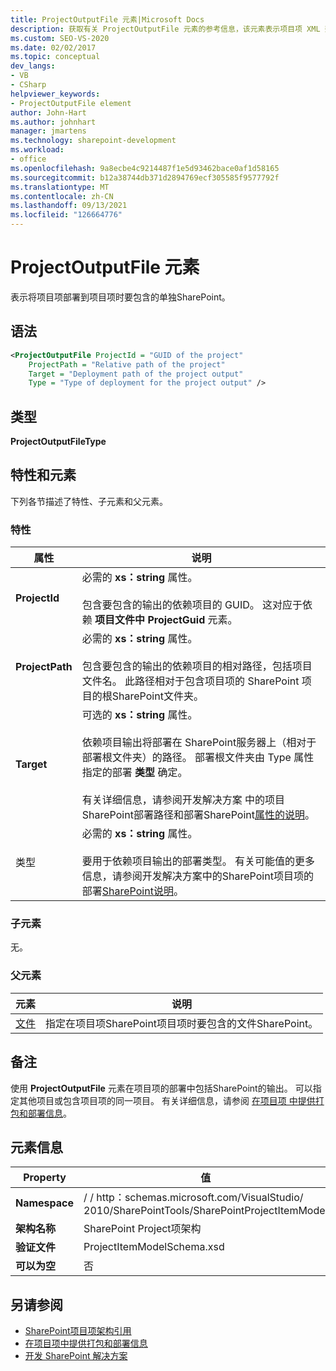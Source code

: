 ```yaml
---
title: ProjectOutputFile 元素|Microsoft Docs
description: 获取有关 ProjectOutputFile 元素的参考信息，该元素表示项目项 XML 架构引用中SharePoint项目的输出。
ms.custom: SEO-VS-2020
ms.date: 02/02/2017
ms.topic: conceptual
dev_langs:
- VB
- CSharp
helpviewer_keywords:
- ProjectOutputFile element
author: John-Hart
ms.author: johnhart
manager: jmartens
ms.technology: sharepoint-development
ms.workload:
- office
ms.openlocfilehash: 9a8ecbe4c9214487f1e5d93462bace0af1d58165
ms.sourcegitcommit: b12a38744db371d2894769ecf305585f9577792f
ms.translationtype: MT
ms.contentlocale: zh-CN
ms.lasthandoff: 09/13/2021
ms.locfileid: "126664776"
---
```

# <a name="projectoutputfile-element"></a>ProjectOutputFile 元素
  表示将项目项部署到项目项时要包含的单独SharePoint。

## <a name="syntax"></a>语法

```xml
<ProjectOutputFile ProjectId = "GUID of the project"
    ProjectPath = "Relative path of the project"
    Target = "Deployment path of the project output"
    Type = "Type of deployment for the project output" />
```

## <a name="type"></a>类型
 **ProjectOutputFileType**

## <a name="attributes-and-elements"></a>特性和元素
 下列各节描述了特性、子元素和父元素。

### <a name="attributes"></a>特性

|属性|说明|
|---------------|-----------------|
|**ProjectId**|必需的 **xs：string** 属性。<br /><br /> 包含要包含的输出的依赖项目的 GUID。 这对应于依赖 **项目文件中 ProjectGuid** 元素。|
|**ProjectPath**|必需的 **xs：string** 属性。<br /><br /> 包含要包含的输出的依赖项目的相对路径，包括项目文件名。 此路径相对于包含项目项的 SharePoint 项目的根SharePoint文件夹。|
|**Target**|可选的 **xs：string** 属性。<br /><br /> 依赖项目输出将部署在 SharePoint服务器上（相对于部署根文件夹）的路径。 部署根文件夹由 Type 属性指定的部署 **类型** 确定。<br /><br /> 有关详细信息，请参阅开发解决方案 中的项目SharePoint部署路径和部署SharePoint[属性的说明](../sharepoint/developing-sharepoint-solutions.md)。|
|类型|必需的 **xs：string** 属性。<br /><br /> 要用于依赖项目输出的部署类型。 有关可能值的更多信息，请参阅开发解决方案中的SharePoint项目项的部署[SharePoint说明](../sharepoint/developing-sharepoint-solutions.md)。|

### <a name="child-elements"></a>子元素
 无。

### <a name="parent-elements"></a>父元素

|元素|说明|
|-------------|-----------------|
|[文件](../sharepoint/files-element.md)|指定在项目项SharePoint项目项时要包含的文件SharePoint。|

## <a name="remarks"></a>备注
 使用 **ProjectOutputFile** 元素在项目项的部署中包括SharePoint的输出。 可以指定其他项目或包含项目项的同一项目。 有关详细信息，请参阅 [在项目项 中提供打包和部署信息](../sharepoint/providing-packaging-and-deployment-information-in-project-items.md)。

## <a name="element-information"></a>元素信息

|Property|值|
|-|-|
|**Namespace**|\/ \/ http：schemas.microsoft.com/VisualStudio/<br>2010/SharePointTools/SharePointProjectItemModel|
|**架构名称**|SharePoint Project项架构|
|**验证文件**|ProjectItemModelSchema.xsd|
|**可以为空**|否|

## <a name="see-also"></a>另请参阅
- [SharePoint项目项架构引用](../sharepoint/sharepoint-project-item-schema-reference.md)
- [在项目项中提供打包和部署信息](../sharepoint/providing-packaging-and-deployment-information-in-project-items.md)
- [开发 SharePoint 解决方案](../sharepoint/developing-sharepoint-solutions.md)
